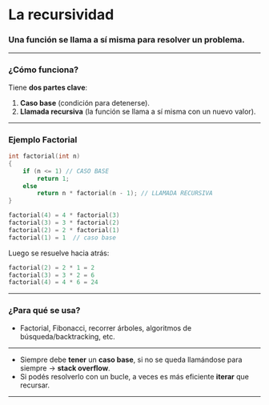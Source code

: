 # La recursividad

### Una función **se llama a sí misma** para resolver un problema.

---

### ¿Cómo funciona?

Tiene **dos partes clave**:

1. **Caso base** (condición para detenerse).
2. **Llamada recursiva** (la función se llama a sí misma con un nuevo valor).

---

### Ejemplo Factorial

```c
int factorial(int n)
{
    if (n <= 1) // CASO BASE
        return 1;
    else
        return n * factorial(n - 1); // LLAMADA RECURSIVA
}

```

```c
factorial(4) = 4 * factorial(3)
factorial(3) = 3 * factorial(2)
factorial(2) = 2 * factorial(1)
factorial(1) = 1  // caso base

```

Luego se resuelve hacia atrás:

```c
factorial(2) = 2 * 1 = 2
factorial(3) = 3 * 2 = 6
factorial(4) = 4 * 6 = 24

```

---

### ¿Para qué se usa?

- Factorial, Fibonacci, recorrer árboles, algoritmos de búsqueda/backtracking, etc.

---

- Siempre debe **tener** un **caso base**, si no se queda llamándose para siempre → **stack overflow**.
- Si podés resolverlo con un bucle, a veces es más eficiente **iterar** que recursar.

---